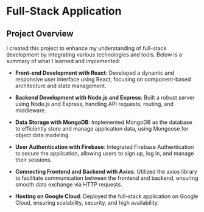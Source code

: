 # Full-Stack Application

## Project Overview

I created this project to enhance my understanding of full-stack development by integrating various technologies and tools. Below is a summary of what I learned and implemented:

- **Front-end Development with React**: Developed a dynamic and responsive user interface using React, focusing on component-based architecture and state management.

- **Backend Development with Node.js and Express**: Built a robust server using Node.js and Express, handling API requests, routing, and middleware.

- **Data Storage with MongoDB**: Implemented MongoDB as the database to efficiently store and manage application data, using Mongoose for object data modeling.

- **User Authentication with Firebase**: Integrated Firebase Authentication to secure the application, allowing users to sign up, log in, and manage their sessions.

- **Connecting Frontend and Backend with Axios**: Utilized the axios library to facilitate communication between the frontend and backend, ensuring smooth data exchange via HTTP requests.

- **Hosting on Google Cloud**: Deployed the full-stack application on Google Cloud, ensuring scalability, security, and high availability.

